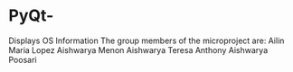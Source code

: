# PyQt-
Displays OS Information
The group members of the microproject are:
Ailin Maria Lopez
Aishwarya Menon
Aishwarya Teresa Anthony
Aishwarya Poosari
